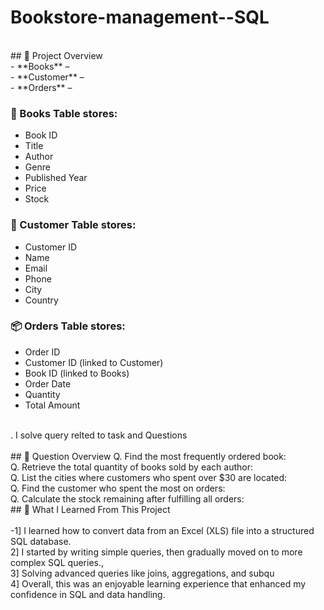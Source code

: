 # Bookstore-management--SQL
<br>
## 📌 Project Overview
<br>
- **Books** –
<br>
- **Customer** –
<br>
- **Orders** – 
<br>

### 📘 Books Table stores:
- Book ID
- Title
- Author
- Genre
- Published Year
- Price
- Stock

### 👤 Customer Table stores:
- Customer ID
- Name
- Email
- Phone
- City
- Country

### 📦 Orders Table stores:
- Order ID
- Customer ID (linked to Customer)
- Book ID (linked to Books)
- Order Date
- Quantity
- Total Amount

<br>
.  I solve query relted to  task and Questions
<br>
<br>
## 📌 Question Overview
Q.  Find the most frequently ordered book:
<br>
Q.  Retrieve the total quantity of books sold by each author:
<br>
Q.  List the cities where customers who spent over $30 are located:
<br>
Q.  Find the customer who spent the most on orders:

<br>
Q.  Calculate the stock remaining after fulfilling all orders:

<br>
## 🌱 What I Learned From This Project
<br>
<br>
-1]  I learned how to convert data from an Excel (XLS) file into a structured SQL database.
<br>
2]  I started by writing simple queries, then gradually moved on to more complex SQL queries., <br>
3] Solving advanced queries like joins, aggregations, and subqu<br>
4] Overall, this was an enjoyable learning experience that enhanced my confidence in SQL and data handling.




